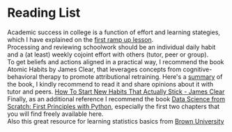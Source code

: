 # Reading List
Academic success in college is a function of effort and learning stategies, which I have explained on the [first ramp up lesson](https://github.com/SprintWithCarlos/data_science_course/blob/main/0.ramp_up/0.how_to_learn.md).   
Processing and reviewing schoolwork should be an individual daily habit and a (at least) weekly cojoint effort with others (tutor, peer or group).   
To get beliefs and actions aligned in a practical way, I recommend the book Atomic Habits by James Clear, that leverages concepts from cognitive-behavioral therapy to promote attributional retraining. Here's a [summary](https://fourpillarfreedom.com/atomic-habits-by-james-clear/) of the book, I kindly recommend to read it and share opinions about it with tutor and peers. [How To Start New Habits That Actually Stick - James Clear](https://jamesclear.com/three-steps-habit-change)  
Finally, as an additional reference I recommend the book [Data Science from Scratch: First Principles with Python](https://books.google.com.co/books?id=YBKSDwAAQBAJ&printsec=frontcover&hl=es#v=onepage&q&f=false), especially the first two chapters that you will find freely available here.   
Also this great resource for learning statistics basics from [Brown University](https://seeing-theory.brown.edu/)
